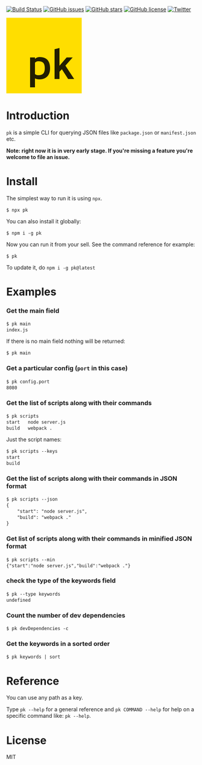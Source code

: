 [![Build Status](https://travis-ci.org/userpixel/pk.svg?branch=master)](https://travis-ci.org/userpixel/pk)
[![GitHub issues](https://img.shields.io/github/issues/userpixel/pk.svg)](https://github.com/userpixel/pk/issues)
[![GitHub stars](https://img.shields.io/github/stars/userpixel/pk.svg)](https://github.com/userpixel/pk/stargazers)
[![GitHub license](https://img.shields.io/github/license/userpixel/pk.svg)](https://github.com/userpixel/pk)
[![Twitter](https://img.shields.io/twitter/url/https/github.com/userpixel/pk.svg?style=social)](https://twitter.com/intent/tweet?text=Wow:&url=https%3A%2F%2Fgithub.com%2Fuserpixel%2Fpk)

![pk logo](logo.png)

# Introduction

`pk` is a simple CLI for querying JSON files like `package.json` or `manifest.json` etc.

**Note: right now it is in very early stage. If you're missing a feature you're welcome to file an issue.**

# Install

The simplest way to run it is using `npx`.

```shell
$ npx pk
```

You can also install it globally:

```shell
$ npm i -g pk
```

Now you can run it from your sell. See the command reference for example:

```shell
$ pk
```

To update it, do `npm i -g pk@latest`

# Examples

### Get the main field

```shell
$ pk main
index.js
```

If there is no main field nothing will be returned:

```shell
$ pk main

```

### Get a particular config (`port` in this case)

```shell
$ pk config.port
8080
```

### Get the list of scripts along with their commands

```shell
$ pk scripts
start   node server.js
build   webpack .
```

Just the script names:

```shell
$ pk scripts --keys
start
build
```

### Get the list of scripts along with their commands in JSON format

```shell
$ pk scripts --json
{
    "start": "node server.js",
    "build": "webpack ."
}
```

### Get list of scripts along with their commands in minified JSON format

```shell
$ pk scripts --min
{"start":"node server.js","build":"webpack ."}
```

### check the type of the keywords field

```shell
$ pk --type keywords
undefined
```

### Count the number of dev dependencies

```shell
$ pk devDependencies -c
```

### Get the keywords in a sorted order

```shell
$ pk keywords | sort
```

# Reference

You can use any path as a key.

Type `pk --help` for a general reference and `pk COMMAND --help` for help on a specific command like: `pk --help`.

# License

MIT
